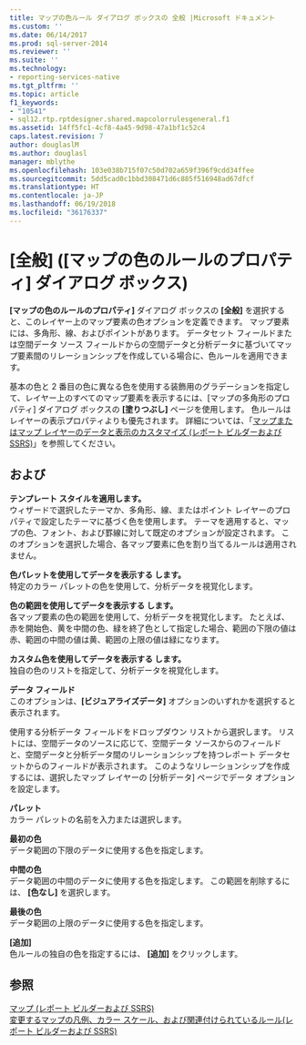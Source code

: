 ```yaml
---
title: マップの色ルール ダイアログ ボックスの 全般 |Microsoft ドキュメント
ms.custom: ''
ms.date: 06/14/2017
ms.prod: sql-server-2014
ms.reviewer: ''
ms.suite: ''
ms.technology:
- reporting-services-native
ms.tgt_pltfrm: ''
ms.topic: article
f1_keywords:
- "10541"
- sql12.rtp.rptdesigner.shared.mapcolorrulesgeneral.f1
ms.assetid: 14ff5fc1-4cf8-4a45-9d98-47a1bf1c52c4
caps.latest.revision: 7
author: douglaslM
ms.author: douglasl
manager: mblythe
ms.openlocfilehash: 103e038b715f07c50d702a659f396f9cdd34ffee
ms.sourcegitcommit: 5dd5cad0c1bbd308471d6c885f516948ad67dfcf
ms.translationtype: HT
ms.contentlocale: ja-JP
ms.lasthandoff: 06/19/2018
ms.locfileid: "36176337"
---
```

# <a name="map-color-rules-dialog-box-general"></a>[全般] ([マップの色のルールのプロパティ] ダイアログ ボックス)
  **[マップの色のルールのプロパティ]** ダイアログ ボックスの **[全般]** を選択すると、このレイヤー上のマップ要素の色オプションを定義できます。 マップ要素には、多角形、線、およびポイントがあります。 データセット フィールドまたは空間データ ソース フィールドからの空間データと分析データに基づいてマップ要素間のリレーションシップを作成している場合に、色ルールを適用できます。  
  
 基本の色と 2 番目の色に異なる色を使用する装飾用のグラデーションを指定して、レイヤー上のすべてのマップ要素を表示するには、[マップの多角形のプロパティ] ダイアログ ボックスの **[塗りつぶし]** ページを使用します。 色ルールはレイヤーの表示プロパティよりも優先されます。 詳細については、「[マップまたはマップ レイヤーのデータと表示のカスタマイズ (レポート ビルダーおよび SSRS)](report-design/customize-the-data-and-display-of-a-map-or-map-layer-report-builder-and-ssrs.md)」を参照してください。  
  
## <a name="options"></a>および  
 **テンプレート スタイルを適用します。**  
 ウィザードで選択したテーマか、多角形、線、またはポイント レイヤーのプロパティで設定したテーマに基づく色を使用します。 テーマを適用すると、マップの色、フォント、および罫線に対して既定のオプションが設定されます。 このオプションを選択した場合、各マップ要素に色を割り当てるルールは適用されません。  
  
 **色パレットを使用してデータを表示する します。**  
 特定のカラー パレットの色を使用して、分析データを視覚化します。  
  
 **色の範囲を使用してデータを表示する します。**  
 各マップ要素の色の範囲を使用して、分析データを視覚化します。 たとえば、赤を開始色、黄を中間の色、緑を終了色として指定した場合、範囲の下限の値は赤、範囲の中間の値は黄、範囲の上限の値は緑になります。  
  
 **カスタム色を使用してデータを表示する します。**  
 独自の色のリストを指定して、分析データを視覚化します。  
  
 **データ フィールド**  
 このオプションは、**[ビジュアライズデータ]** オプションのいずれかを選択すると表示されます。  
  
 使用する分析データ フィールドをドロップダウン リストから選択します。 リストには、空間データのソースに応じて、空間データ ソースからのフィールドと、空間データと分析データ間のリレーションシップを持つレポート データセットからのフィールドが表示されます。 このようなリレーションシップを作成するには、選択したマップ レイヤーの [分析データ] ページでデータ オプションを設定します。  
  
 **パレット**  
 カラー パレットの名前を入力または選択します。  
  
 **最初の色**  
 データ範囲の下限のデータに使用する色を指定します。  
  
 **中間の色**  
 データ範囲の中間のデータに使用する色を指定します。 この範囲を削除するには、 **[色なし]** を選択します。  
  
 **最後の色**  
 データ範囲の上限のデータに使用する色を指定します。  
  
 **[追加]**  
 色ルールの独自の色を指定するには、 **[追加]** をクリックします。  
  
## <a name="see-also"></a>参照  
 [マップ &#40;レポート ビルダーおよび SSRS&#41;](report-design/maps-report-builder-and-ssrs.md)   
 [変更するマップの凡例、カラー スケール、および関連付けられているルール&#40;レポート ビルダーおよび SSRS&#41;](report-design/change-map-legends-color-scale-and-associated-rules-report-builder-and-ssrs.md)  
  
  